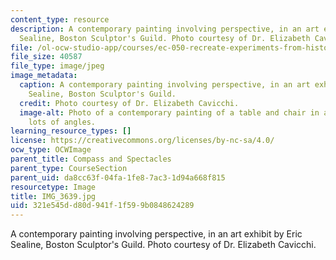```yaml
---
content_type: resource
description: A contemporary painting involving perspective, in an art exhibit by Eric
  Sealine, Boston Sculptor's Guild. Photo courtesy of Dr. Elizabeth Cavicchi.
file: /ol-ocw-studio-app/courses/ec-050-recreate-experiments-from-history-inform-the-future-from-the-past-galileo-january-iap-2010/321e545dd80d941f1f599b0848624289_IMG_3639.jpg
file_size: 40587
file_type: image/jpeg
image_metadata:
  caption: A contemporary painting involving perspective, in an art exhibit by Eric
    Sealine, Boston Sculptor's Guild.
  credit: Photo courtesy of Dr. Elizabeth Cavicchi.
  image-alt: Photo of a contemporary painting of a table and chair in a room with
    lots of angles.
learning_resource_types: []
license: https://creativecommons.org/licenses/by-nc-sa/4.0/
ocw_type: OCWImage
parent_title: Compass and Spectacles
parent_type: CourseSection
parent_uid: da8cc63f-04fa-1fe8-7ac3-1d94a668f815
resourcetype: Image
title: IMG_3639.jpg
uid: 321e545d-d80d-941f-1f59-9b0848624289
---
```

A contemporary painting involving perspective, in an art exhibit by Eric Sealine, Boston Sculptor's Guild. Photo courtesy of Dr. Elizabeth Cavicchi.